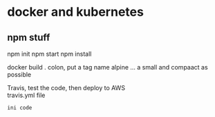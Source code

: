 # docker and kubernetes

## npm stuff
npm init
npm start
npm install

docker build .
colon, put a tag name
alpine ... a small and compaact as possible

Travis, test the code, then deploy to AWS  
travis.yml file  

    ini code

